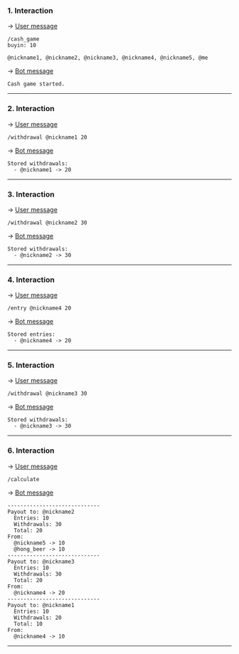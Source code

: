### 1. Interaction

&rarr; <ins>User message</ins>

```
/cash_game
buyin: 10

@nickname1, @nickname2, @nickname3, @nickname4, @nickname5, @me 
```

&rarr; <ins>Bot message</ins>

``` 
Cash game started. 
``` 
___

### 2. Interaction

&rarr; <ins>User message</ins>

```
/withdrawal @nickname1 20 
```

&rarr; <ins>Bot message</ins>

``` 
Stored withdrawals: 
  - @nickname1 -> 20 
``` 
___

### 3. Interaction

&rarr; <ins>User message</ins>

```
/withdrawal @nickname2 30 
```

&rarr; <ins>Bot message</ins>

``` 
Stored withdrawals: 
  - @nickname2 -> 30 
``` 
___

### 4. Interaction

&rarr; <ins>User message</ins>

```
/entry @nickname4 20 
```

&rarr; <ins>Bot message</ins>

``` 
Stored entries: 
  - @nickname4 -> 20 
``` 
___

### 5. Interaction

&rarr; <ins>User message</ins>

```
/withdrawal @nickname3 30 
```

&rarr; <ins>Bot message</ins>

``` 
Stored withdrawals: 
  - @nickname3 -> 30 
``` 
___

### 6. Interaction

&rarr; <ins>User message</ins>

```
/calculate 
```

&rarr; <ins>Bot message</ins>

``` 
-----------------------------
Payout to: @nickname2
  Entries: 10
  Withdrawals: 30
  Total: 20 
From:
  @nickname5 -> 10
  @hong_beer -> 10
-----------------------------
Payout to: @nickname3
  Entries: 10
  Withdrawals: 30
  Total: 20 
From:
  @nickname4 -> 20
-----------------------------
Payout to: @nickname1
  Entries: 10
  Withdrawals: 20
  Total: 10 
From:
  @nickname4 -> 10 
``` 
___